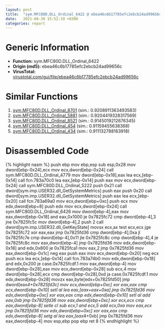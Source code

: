 ```yaml
---
layout: post
title:  "sym.MFC80D.DLL_Ordinal_6422 @ ebea46c6b17785efc2ebcb24ad99656c"
date:   2021-08-30 15:52:19 +0300
categories: report
---
```


# Generic Information
- **Function:** sym.MFC80D.DLL\_Ordinal\_6422
- **Origin (md5):** ebea46c6b17785efc2ebcb24ad99656c
- **VirusTotal:** [virustotal.com/gui/file/ebea46c6b17785efc2ebcb24ad99656c][virustotal_ref]



# Similar Functions

1. [sym.MFC80D.DLL\_Ordinal\_8701][similar_1_ref] (sim.: 0.9208911363493583)
2. [sym.MFC80D.DLL\_Ordinal\_5881][similar_2_ref] (sim.: 0.9204419328317569)
3. [sym.MFC80D.DLL\_Ordinal\_8521][similar_3_ref] (sim.: 0.9145019212676345)
4. [sym.MFC80D.DLL\_Ordinal\_454][similar_4_ref] (sim.: 0.91159455638368)
5. [sym.MFC80D.DLL\_Ordinal\_434][similar_5_ref] (sim.: 0.911132788163918)


# Disassembled Code

{% highlight nasm %}
push ebp
mov ebp,esp
sub esp,0x28
mov dword[ebp-0x24],ecx
mov ecx,dword[ebp-0x24]
call sym.MFC80D.DLL_Ordinal_4779
mov dword[ebp-0x18],eax
lea ecx,[ebp-0x14]
call fcn.783a70c0
lea eax,[ebp-0x14]
push eax
mov ecx,dword[ebp-0x24]
call sym.MFC80D.DLL_Ordinal_5222
push 0x21
call dword[sym.imp.USER32.dll_GetSystemMetrics]
push eax
push 0x20
call dword[sym.imp.USER32.dll_GetSystemMetrics]
push eax
lea ecx,[ebp-0x20]
call fcn.783a69a0
mov ecx,dword[ebp+0xc]
push ecx
mov edx,dword[ebp+8]
push edx
mov ecx,dword[ebp-0x24]
call sym.MFC80D.DLL_Ordinal_6426
mov dword[ebp-4],eax
mov eax,dword[ebp-0x18]
and eax,0x1000
je 0x7825fc72
cmp dword[ebp-4],3
jne 0x7825fc5c
mov dword[ebp-4],2
push 2
call dword[sym.imp.USER32.dll_GetKeyState]
movsx ecx,ax
test ecx,ecx
jge 0x7825fc72
xor eax,eax
jmp 0x7825fd36
cmp dword[ebp-4],0xa
jl 0x7825fc7e
cmp dword[ebp-4],0x11
jle 0x7825fc8c
cmp dword[ebp-4],4
je 0x7825fc8c
mov eax,dword[ebp-4]
jmp 0x7825fd36
mov edx,dword[ebp-0x18]
and edx,0x800
je 0x7825fca1
mov eax,2
jmp 0x7825fd36
mov eax,dword[ebp-0x1c]
neg eax
push eax
mov ecx,dword[ebp-0x20]
neg ecx
push ecx
lea ecx,[ebp-0x14]
call fcn.783a74b0
mov edx,dword[ebp-0x18]
and edx,0x200
je case.0x7825fcdf.1
mov eax,dword[ebp-4]
mov dword[ebp-0x28],eax
mov ecx,dword[ebp-0x28]
sub ecx,4
mov dword[ebp-0x28],ecx
cmp dword[ebp-0x28],0xd
ja case.0x7825fcdf.1
mov edx,dword[ebp-0x28]
movzx eax,byte[edx+0x7825fd50]
jmp dword[eax*4+0x7825fd3c]
mov ecx,dword[ebp+0xc]
xor eax,eax
cmp ecx,dword[ebp-0x10]
setl al
lea eax,[eax+eax+0xa]
jmp 0x7825fd36
mov edx,dword[ebp+0xc]
xor eax,eax
cmp edx,dword[ebp-0x10]
setl al
add eax,0xb
jmp 0x7825fd36
mov eax,dword[ebp+0xc]
xor ecx,ecx
cmp eax,dword[ebp-8]
setle cl
sub ecx,1
and ecx,5
add ecx,0xa
mov eax,ecx
jmp 0x7825fd36
mov edx,dword[ebp+0xc]
xor eax,eax
cmp edx,dword[ebp-8]
setg al
lea eax,[eax*4+0xb]
jmp 0x7825fd36
mov eax,dword[ebp-4]
mov esp,ebp
pop ebp
ret 8
{% endhighlight %}


[similar_1_ref]: /report/sym.MFC80D.DLL_Ordinal_8701@ebea46c6b17785efc2ebcb24ad99656c
[similar_2_ref]: /report/sym.MFC80D.DLL_Ordinal_5881@ebea46c6b17785efc2ebcb24ad99656c
[similar_3_ref]: /report/sym.MFC80D.DLL_Ordinal_8521@ebea46c6b17785efc2ebcb24ad99656c
[similar_4_ref]: /report/sym.MFC80D.DLL_Ordinal_454@ebea46c6b17785efc2ebcb24ad99656c
[similar_5_ref]: /report/sym.MFC80D.DLL_Ordinal_434@ebea46c6b17785efc2ebcb24ad99656c
[virustotal_ref]: https://www.virustotal.com/gui/file/ebea46c6b17785efc2ebcb24ad99656c
